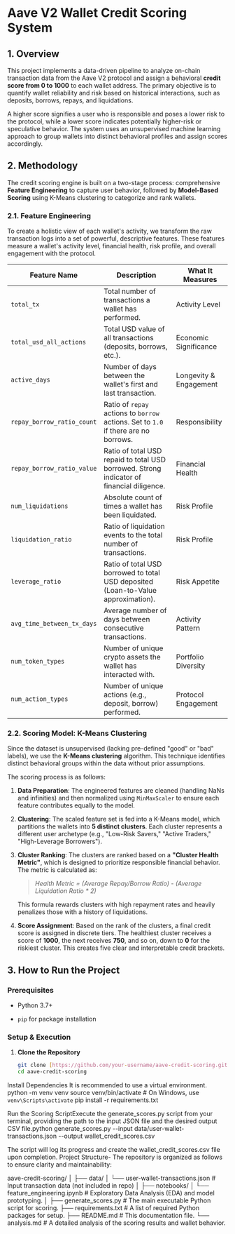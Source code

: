 # Aave V2 Wallet Credit Scoring System

## 1. Overview

This project implements a data-driven pipeline to analyze on-chain transaction data from the Aave V2 protocol and assign a behavioral **credit score from 0 to 1000** to each wallet address. The primary objective is to quantify wallet reliability and risk based on historical interactions, such as deposits, borrows, repays, and liquidations.

A higher score signifies a user who is responsible and poses a lower risk to the protocol, while a lower score indicates potentially higher-risk or speculative behavior. The system uses an unsupervised machine learning approach to group wallets into distinct behavioral profiles and assign scores accordingly.

## 2. Methodology

The credit scoring engine is built on a two-stage process: comprehensive **Feature Engineering** to capture user behavior, followed by **Model-Based Scoring** using K-Means clustering to categorize and rank wallets.

### 2.1. Feature Engineering

To create a holistic view of each wallet's activity, we transform the raw transaction logs into a set of powerful, descriptive features. These features measure a wallet's activity level, financial health, risk profile, and overall engagement with the protocol.

| Feature Name               | Description                                                                                             | What It Measures         |
|----------------------------|---------------------------------------------------------------------------------------------------------|--------------------------|
| `total_tx`                 | Total number of transactions a wallet has performed.                                                    | Activity Level           |
| `total_usd_all_actions`    | Total USD value of all transactions (deposits, borrows, etc.).                                          | Economic Significance    |
| `active_days`              | Number of days between the wallet's first and last transaction.                                         | Longevity & Engagement   |
| `repay_borrow_ratio_count` | Ratio of `repay` actions to `borrow` actions. Set to `1.0` if there are no borrows.                     | Responsibility           |
| `repay_borrow_ratio_value` | Ratio of total USD repaid to total USD borrowed. Strong indicator of financial diligence.               | Financial Health         |
| `num_liquidations`         | Absolute count of times a wallet has been liquidated.                                                   | Risk Profile             |
| `liquidation_ratio`        | Ratio of liquidation events to the total number of transactions.                                        | Risk Profile             |
| `leverage_ratio`           | Ratio of total USD borrowed to total USD deposited (Loan-to-Value approximation).                       | Risk Appetite            |
| `avg_time_between_tx_days` | Average number of days between consecutive transactions.                                                | Activity Pattern         |
| `num_token_types`          | Number of unique crypto assets the wallet has interacted with.                                          | Portfolio Diversity      |
| `num_action_types`         | Number of unique actions (e.g., deposit, borrow) performed.                                             | Protocol Engagement      |


### 2.2. Scoring Model: K-Means Clustering

Since the dataset is unsupervised (lacking pre-defined "good" or "bad" labels), we use the **K-Means clustering** algorithm. This technique identifies distinct behavioral groups within the data without prior assumptions.

The scoring process is as follows:

1. **Data Preparation**: The engineered features are cleaned (handling NaNs and infinities) and then normalized using `MinMaxScaler` to ensure each feature contributes equally to the model.

2. **Clustering**: The scaled feature set is fed into a K-Means model, which partitions the wallets into **5 distinct clusters**. Each cluster represents a different user archetype (e.g., "Low-Risk Savers," "Active Traders," "High-Leverage Borrowers").

3. **Cluster Ranking**: The clusters are ranked based on a **"Cluster Health Metric"**, which is designed to prioritize responsible financial behavior. The metric is calculated as:

   > *Health Metric = (Average Repay/Borrow Ratio) - (Average Liquidation Ratio \* 2)*

   This formula rewards clusters with high repayment rates and heavily penalizes those with a history of liquidations.

4. **Score Assignment**: Based on the rank of the clusters, a final credit score is assigned in discrete tiers. The healthiest cluster receives a score of **1000**, the next receives **750**, and so on, down to **0** for the riskiest cluster. This creates five clear and interpretable credit brackets.

## 3. How to Run the Project

### Prerequisites

* Python 3.7+

* `pip` for package installation

### Setup & Execution

1. **Clone the Repository**

   ```bash
   git clone [https://github.com/your-username/aave-credit-scoring.git](https://github.com/Nihal108-bi/Aave-V2-DeFi-Credit-Scoring-System.git)
   cd aave-credit-scoring
Install Dependencies It is recommended to use a virtual environment. python -m venv venv
source venv/bin/activate  # On Windows, use `venv\Scripts\activate`
pip install -r requirements.txt

Run the Scoring ScriptExecute the generate_scores.py script from your terminal, providing the path to the input JSON file and the desired output CSV file.python generate_scores.py --input data/user-wallet-transactions.json --output wallet_credit_scores.csv

The script will log its progress and create the wallet_credit_scores.csv file upon completion.
Project Structure- The repository is organized as follows to ensure clarity and maintainability:

aave-credit-scoring/
│
├── data/
│   └── user-wallet-transactions.json   # Input transaction data (not included in repo)
│
├── notebooks/
│   └── feature_engineering.ipynb       # Exploratory Data Analysis (EDA) and model prototyping.
│
├── generate_scores.py                  # The main executable Python script for scoring.
├── requirements.txt                    # A list of required Python packages for setup.
├── README.md                           # This documentation file.
└── analysis.md                         # A detailed analysis of the scoring results and wallet behavior.

